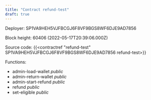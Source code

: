 ```yaml
---
title: "Contract refund-test"
draft: true
---
```

Deployer: SP1VA9HEH5VJFBCGJ6F8VF9BGS8WF6DJE9AD7856


 



Block height: 60406 (2022-05-17T20:39:06.000Z)

Source code: {{<contractref "refund-test" SP1VA9HEH5VJFBCGJ6F8VF9BGS8WF6DJE9AD7856 refund-test>}}

Functions:

* admin-load-wallet _public_
* admin-return-wallet _public_
* admin-start-refund _public_
* refund _public_
* set-eligible _public_
